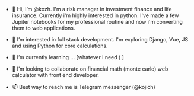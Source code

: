- 👋 Hi, I’m @kozh. I'm a risk manager in investment finance and life insurance. Currently i'm highly interested in python. 
I've made a few Jupiter notebooks for my professional routine and now i'm converting them to web applications. 

- 👀 I’m interested in full stack development. I'm exploring Django, Vue, JS and using Python for core calculations. 

- 🌱 I’m currently learning ... [whatever i need ) ]
- 💞️ I’m looking to collaborate on financial math (monte carlo) web calculator with front end developer. 
- 📫 Best way to reach me is Telegram messenger (@kojich)

<!---
kozh/kozh is a ✨ special ✨ repository because its `README.md` (this file) appears on your GitHub profile.
You can click the Preview link to take a look at your changes.
--->
